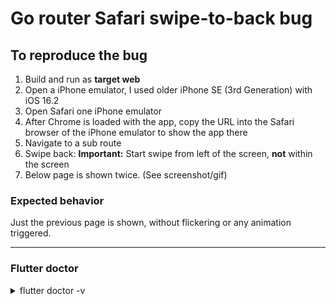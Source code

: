 # Go router Safari swipe-to-back bug

## To reproduce the bug

1. Build and run as **target web**
2. Open a iPhone emulator, I used older iPhone SE (3rd Generation) with iOS 16.2
3. Open Safari one iPhone emulator
4. After Chrome is loaded with the app, copy the URL into the Safari browser of the iPhone emulator
   to show the app there
5. Navigate to a sub route
6. Swipe back: **Important:** Start swipe from left of the screen, **not** within the screen
7. Below page is shown twice. (See screenshot/gif)

### Expected behavior

Just the previous page is shown, without flickering or any animation triggered.

---

### Flutter doctor

<details>
    <summary>flutter doctor -v</summary>
    [✓] Flutter (Channel stable, 3.13.6, on macOS 13.1 22C65 darwin-arm64, locale de-DE)
• Flutter version 3.13.6 on channel stable at /Users/daniel.riegler/Documents/flutter
• Upstream repository https://github.com/flutter/flutter.git
• Framework revision ead455963c (vor 2 Wochen), 2023-09-26 18:28:17 -0700
• Engine revision a794cf2681
• Dart version 3.1.3
• DevTools version 2.25.0

[✓] Android toolchain - develop for Android devices (Android SDK version 33.0.0)
• Android SDK at /Users/daniel.riegler/Library/Android/sdk
• Platform android-33, build-tools 33.0.0
• Java binary at: /Users/daniel.riegler/Library/Application
Support/JetBrains/Toolbox/apps/AndroidStudio/ch-0/223.8836.35.2231.10671973/Android
Studio.app/Contents/jbr/Contents/Home/bin/java
• Java version OpenJDK Runtime Environment (build 17.0.6+0-17.0.6b829.9-10027231)
• All Android licenses accepted.

[✓] Xcode - develop for iOS and macOS (Xcode 14.2)
• Xcode at /Applications/Xcode.app/Contents/Developer
• Build 14C18
• CocoaPods version 1.12.0

[✓] Chrome - develop for the web
• Chrome at /Applications/Google Chrome.app/Contents/MacOS/Google Chrome

[!] Android Studio (version unknown)
• Android Studio at /Users/daniel.riegler/Library/Application
Support/JetBrains/Toolbox/apps/AndroidStudio/ch-1/221.5921.22.2211.8881706/Android Studio
Preview.app/Contents
• Flutter plugin can be installed from:
🔨 https://plugins.jetbrains.com/plugin/9212-flutter
• Dart plugin can be installed from:
🔨 https://plugins.jetbrains.com/plugin/6351-dart
✗ Unable to determine Android Studio version.
• Java version OpenJDK Runtime Environment (build 11.0.13+0-b1751.21-8125866)

[!] Android Studio (version unknown)
• Android Studio at /Users/daniel.riegler/Library/Application
Support/JetBrains/Toolbox/apps/AndroidStudio/ch-1/221.6008.13.2211.8963757/Android Studio
Preview.app/Contents
• Flutter plugin can be installed from:
🔨 https://plugins.jetbrains.com/plugin/9212-flutter
• Dart plugin can be installed from:
🔨 https://plugins.jetbrains.com/plugin/6351-dart
✗ Unable to determine Android Studio version.
• Java version OpenJDK Runtime Environment (build 11.0.15+0-b2043.56-8887301)

[✓] Android Studio (version 2022.1)
• Android Studio at /Users/daniel.riegler/Library/Application
Support/JetBrains/Toolbox/apps/AndroidStudio/ch-0/221.6008.13.2211.9619390/Android
Studio.app/Contents
• Flutter plugin can be installed from:
🔨 https://plugins.jetbrains.com/plugin/9212-flutter
• Dart plugin can be installed from:
🔨 https://plugins.jetbrains.com/plugin/6351-dart
• Java version OpenJDK Runtime Environment (build 11.0.15+0-b2043.56-8887301)

[✓] Android Studio (version 2022.3)
• Android Studio at /Users/daniel.riegler/Library/Application
Support/JetBrains/Toolbox/apps/AndroidStudio/ch-0/223.8836.35.2231.10671973/Android
Studio.app/Contents
• Flutter plugin can be installed from:
🔨 https://plugins.jetbrains.com/plugin/9212-flutter
• Dart plugin can be installed from:
🔨 https://plugins.jetbrains.com/plugin/6351-dart
• Java version OpenJDK Runtime Environment (build 17.0.6+0-17.0.6b829.9-10027231)

[✓] IntelliJ IDEA Community Edition (version 2022.2.1)
• IntelliJ at /Users/daniel.riegler/Library/Application
Support/JetBrains/Toolbox/apps/IDEA-C/ch-0/222.3739.54/IntelliJ IDEA CE.app
• Flutter plugin can be installed from:
🔨 https://plugins.jetbrains.com/plugin/9212-flutter
• Dart plugin can be installed from:
🔨 https://plugins.jetbrains.com/plugin/6351-dart

[✓] IntelliJ IDEA Community Edition (version 2022.2.3)
• IntelliJ at /Users/daniel.riegler/Library/Application
Support/JetBrains/Toolbox/apps/IDEA-C/ch-0/222.4345.14/IntelliJ IDEA CE.app
• Flutter plugin can be installed from:
🔨 https://plugins.jetbrains.com/plugin/9212-flutter
• Dart plugin can be installed from:
🔨 https://plugins.jetbrains.com/plugin/6351-dart

[✓] VS Code (version 1.74.0)
• VS Code at /Users/daniel.riegler/Downloads/Visual Studio Code.app/Contents
• Flutter extension version 3.60.0

[✓] Connected device (3 available)
• iPhone SE (3rd generation) (mobile) • 25B44BCC-A96A-4FE2-98AB-88A6FB854209 • ios •
com.apple.CoreSimulator.SimRuntime.iOS-16-2 (simulator)
• macOS (desktop)                     • macos • darwin-arm64 • macOS 13.1 22C65 darwin-arm64
• Chrome (web)                        • chrome • web-javascript • Google Chrome 117.0.5938.149

[✓] Network resources
• All expected network resources are available.

! Doctor found issues in 2 categories.
</details>

